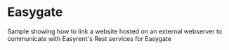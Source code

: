 # Easygate

Sample showing how to link a website hosted on an external webserver to communicate with Easyrent's Rest services for Easygate
